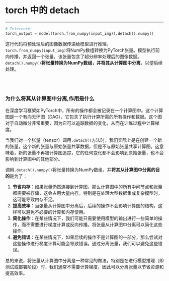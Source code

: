 # torch 中的 detach

---


```python
# Inference
torch_output = model(torch.from_numpy(input_img)).detach().numpy()
```



这行代码将预处理后的图像数据传递给模型进行推理。`torch.from_numpy(input_img)`将NumPy数组转换为PyTorch张量。模型执行前向传播，并返回一个张量，该张量包含了超分辨率处理后的图像数据。`detach().numpy()`**将张量转换为NumPy数组，并将其从计算图中分离**，以便后续处理。

<br>
<br>

### 为什么将其从计算图中分离,作用是什么

在深度学习框架如PyTorch中，所有的操作都会被记录在一个计算图中。这个计算图是一个有向无环图（DAG），它包含了执行计算所需的所有操作和数据。这个图对于自动微分非常重要，因为它可以追踪数据的变化，从而在训练过程中计算梯度。

当我们对一个张量（tensor）调用`.detach()`方法时，我们实际上是在创建一个新的张量，这个新的张量与原始张量共享数据，但是不与原始张量共享计算图。这意味着，新的张量不再被计算图追踪，它的任何变化都不会影响到原始张量，也不会影响到计算图中的其他部分。

调用`.detach().numpy()`将张量转换为NumPy数组，并**将其从计算图中分离的目的**是为了：

1. **节省内存**：如果张量仍然连接到计算图，那么计算图中的所有中间节点和张量都需要被存储，这会占用大量内存。特别是在处理大型数据集或复杂模型时，这可能导致内存不足。
2. **提高效率**：当张量从计算图中分离后，后续的操作不会影响计算图的结构，这样可以避免不必要的计算和内存使用。
3. **简化操作**：在某些情况下，我们可能只需要使用模型的输出进行一些简单的操作，而不需要进行梯度计算或反向传播。将张量从计算图中分离可以简化这些操作。
4. **避免错误**：在某些情况下，如果后续的操作不是计算图的一部分，那么尝试对这些操作进行梯度计算可能会导致错误。通过分离张量，我们可以避免这些错误。

总的来说，将张量从计算图中分离是一种常见的做法，特别是在进行模型推理（即测试或部署阶段）时，我们通常不需要计算梯度，因此可以分离张量以节省资源和提高效率。
